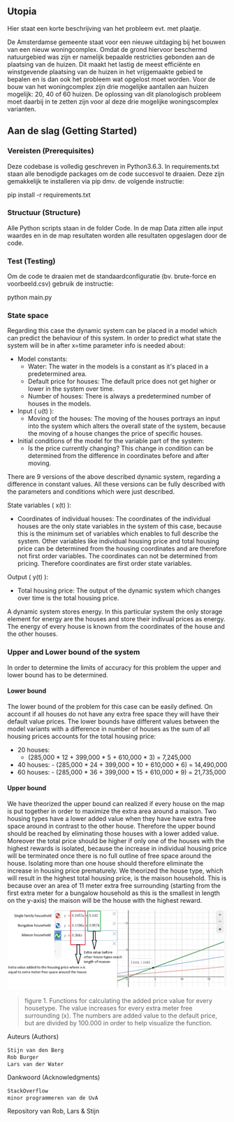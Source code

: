 ## Utopia

Hier staat een korte beschrijving van het probleem evt. met plaatje.

De Amsterdamse gemeente staat voor een nieuwe uitdaging bij het bouwen van een nieuw woningcomplex. Omdat de grond hiervoor beschermd natuurgebied was zijn er namelijk bepaalde restricties gebonden aan de plaatsing van de huizen. Dit maakt het lastig de meest efficiënte en winstgevende plaatsing van de huizen in het vrijgemaakte gebied te bepalen en is dan ook het probleem wat opgelost moet worden. Voor de bouw van het woningcomplex zijn drie mogelijke aantallen aan huizen mogelijk: 20, 40 of 60 huizen. De oplossing van dit planologisch probleem moet daarbij in te zetten zijn voor al deze drie mogelijke woningscomplex varianten.

## Aan de slag (Getting Started)

### Vereisten (Prerequisites)

Deze codebase is volledig geschreven in Python3.6.3. In requirements.txt staan alle benodigde packages om de code succesvol te draaien. Deze zijn gemakkelijk te installeren via pip dmv. de volgende instructie:

pip install -r requirements.txt

### Structuur (Structure)

Alle Python scripts staan in de folder Code. In de map Data zitten alle input waardes en in de map resultaten worden alle resultaten opgeslagen door de code.

### Test (Testing)

Om de code te draaien met de standaardconfiguratie (bv. brute-force en voorbeeld.csv) gebruik de instructie:

python main.py

### State space

Regarding this case the dynamic system can be placed in a model which can predict the behaviour of this system. In order to predict what state the system will be in after x=time parameter info is needed about:
  
  - Model constants:
    - Water: The water in the models is a constant as it's placed in a predetermined area.
    - Default price for houses: The default price does not get higher or lower in the system over time.
    - Number of houses: There is always a predetermined number of houses in the models.
  - Input ( u(t) ):
    - Moving of the houses: The moving of the houses portrays an input into the system which alters the overall state of the system, because the moving of a house changes the price of specific houses.
  - Initial conditions of the model for the variable part of the system:
    - Is the price currently changing? This change in condition can be determined from the difference in coordinates before and after moving.
    
There are 9 versions of the above described dynamic system, regarding a difference in constant values. All these versions can be fully described with the parameters and conditions which were just described.
    
State variables ( x(t) ):
  - Coordinates of individual houses: The coordinates of the individual houses are the only state variables in the system of this case, because this is the minimum set of variables which enables to full describe the system. Other variables like individual housing price and total housing price can be determined from the housing coordinates and are therefore not first order variables. The coordinates can not be determined from pricing. Therefore coordinates are first order state variables.
  
Output ( y(t) ):
  - Total housing price: The output of the dynamic system which changes over time is the total housing price.
    
A dynamic system stores energy. In this particular system the only storage element for energy are the houses and store their indivual prices as energy. The energy of every house is known from the coordinates of the house and the other houses.

### Upper and Lower bound of the system

In order to determine the limits of accuracy for this problem the upper and lower bound has to be determined.

#### Lower bound

The lower bound of the problem for this case can be easily defined. On account if all houses do not have any extra free space they will have their default value prices. The lower bounds have different values between the model variants with a difference in number of houses as the sum of all housing prices accounts for the total housing price:

  - 20 houses:
    - (285,000 * 12 + 399,000 * 5 + 610,000 * 3) = 7,245,000
   - 40 houses:
    - (285,000 * 24 + 399,000 * 10 + 610,000 * 6) = 14,490,000
   - 60 houses:
    - (285,000 * 36 + 399,000 * 15 + 610,000 * 9) = 21,735,000
    
#### Upper bound

We have theorized the upper bound can realized if every house on the map is put together in order to maximize the extra area around a maison. Two housing types have a lower added value when they have have extra free space around in contrast to the other house. Therefore the upper bound should be reached by eliminating those houses with a lower added value. Moreover the total price should be higher if only one of the houses with the highest rewards is isolated, because the increase in individual housing price will be terminated once there is no full outline of free space around the house. Isolating more than one house should therefore eliminate the increase in housing price prematurely.
We theorized the house type, which will result in the highest total housing price, is the maison household. This is because over an area of 11 meter extra free surrounding (starting from the first extra meter for a bungalow household as this is the smallest in length on the y-axis) the maison will be the house with the highest reward.

![linear functions of extra housing price per house type](https://github.com/Lars-Water/theorie/blob/master/upper_bound.png)
> figure 1. Functions for calculating the added price value for every housetype. The value increases for every extra meter free surrounding (x). The numbers are added value to the default price, but are divided by 100.000 in order to help visualize the function.

Auteurs (Authors)

    Stijn van den Berg
    Rob Burger
    Lars van der Water

Dankwoord (Acknowledgments)

    StackOverflow
    minor programmeren van de UvA

Repository van Rob, Lars &amp; Stijn
